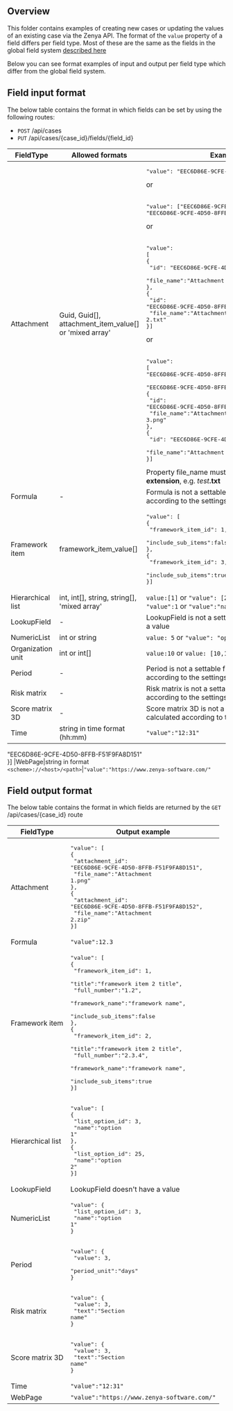 ## Overview

This folder contains examples of creating new cases or updating the values of an existing case via the Zenya API. The format of the `value` property of a field differs per field type. Most of these are the same as the fields in the global field system [described here](../Fields/README.md)

Below you can see format examples of input and output per field type which differ from the global field system.


## Field input format
The below table contains the format in which fields can be set by using the following routes:
- `POST` /api/cases
- `PUT` /api/cases/{case_id}/fields/{field_id}

|FieldType| Allowed formats | Example(s) |
|--|--|--|
|Attachment|Guid, Guid[], attachment_item_value[] or 'mixed array'|<pre>"value": "EEC6D86E-9CFE-4D50-8FFB-F51F9FA8D151"</pre> or <br><br><pre>"value": ["EEC6D86E-9CFE-4D50-8FFB-F51F9FA8D151", "EEC6D86E-9CFE-4D50-8FFB-F51F9FA8D152"]</pre> or <br><br><pre>"value": [<br>{<br>  "id": "EEC6D86E-9CFE-4D50-8FFB-F51F9FA8D151",<br>  "file_name":"Attachment 1.png"<br>},<br>{<br>  "id": "EEC6D86E-9CFE-4D50-8FFB-F51F9FA8D152",<br>  "file_name":"Attachment 2.txt"<br>}]</pre> or <br><br><pre>"value": [<br>"EEC6D86E-9CFE-4D50-8FFB-F51F9FA8D151", <br>"EEC6D86E-9CFE-4D50-8FFB-F51F9FA8D152"<br>{<br>  "id": "EEC6D86E-9CFE-4D50-8FFB-F51F9FA8D153",<br>  "file_name":"Attachment 3.png"<br>},<br>{<br>  "id": "EEC6D86E-9CFE-4D50-8FFB-F51F9FA8D154",<br>  "file_name":"Attachment 4.txt"<br>}]</pre> Property file_name must contain _name_ and **extension**, e.g. _test_**.txt**
|Formula|-|Formula is not a settable field. It is calculated according to the settings of the field
|Framework item|framework_item_value[]|<pre>"value": [<br>{<br>  "framework_item_id": 1,<br>  "include_sub_items":false<br>},<br>{<br>  "framework_item_id": 3,<br>  "include_sub_items":true<br>}]</pre>
|Hierarchical list|int, int[], string, string[], 'mixed array'|`value:[1]` or `"value": [2,"named list option"]` or ``"value":1`` or `"value":"named list option"`
|LookupField|-|LookupField is not a settable field. It doesn't have a value
|NumericList|int or string|`value: 5` or `"value": "option name"`
|Organization unit|int or int[]|`value:10` or `value: [10,11]`
|Period|-|Period is not a settable field. It is calculated according to the settings of the field
|Risk matrix|-|Risk matrix is not a settable field. It is calculated according to the settings of the field
|Score matrix 3D|-|Score matrix 3D is not a settable field. It is calculated according to the settings of the field
|Time|string in time format (hh:mm)|`"value":"12:31"`
"EEC6D86E-9CFE-4D50-8FFB-F51F9FA8D151"</br>}]</pre>
|WebPage|string in format `<scheme>://<host>/<path>`|`"value":"https://www.zenya-software.com/"`

## Field output format
The below table contains the format in which fields are returned by the `GET` /api/cases/{case_id} route

| FieldType | Output example |
| -- | -- |
| Attachment | <pre>"value": [<br>{<br>  "attachment_id": "EEC6D86E-9CFE-4D50-8FFB-F51F9FA8D151",<br>  "file_name":"Attachment 1.png"<br>},<br>{<br>  "attachment_id": "EEC6D86E-9CFE-4D50-8FFB-F51F9FA8D152",<br>  "file_name":"Attachment 2.zip"<br>}]</pre> |
|Formula|`"value":12.3`
|Framework item|<pre>"value": [<br>{<br>  "framework_item_id": 1,<br>  "title":"framework item 2 title",<br>  "full_number":"1.2",<br>  "framework_name":"framework name",<br>  "include_sub_items":false<br>},<br>{<br>  "framework_item_id": 2,<br>  "title":"framework item 2 title",<br>  "full_number":"2.3.4",<br>  "framework_name":"framework name",<br>  "include_sub_items":true<br>}]</pre>
|Hierarchical list|<pre>"value": [<br>{<br>  "list_option_id": 3,<br>  "name":"option 1"<br>},<br>{<br>  "list_option_id": 25,<br>  "name":"option 2"<br>}]</pre>
|LookupField|LookupField doesn't have a value
|NumericList|<pre>"value": {<br>  "list_option_id": 3,<br>  "name":"option 1"<br>}</pre>
|Period|<pre>"value": {<br>  "value": 3,<br>  "period_unit":"days"<br>}</pre>
|Risk matrix|<pre>"value": {<br>  "value": 3,<br>  "text":"Section name"<br>}</pre>
|Score matrix 3D|<pre>"value": {<br>  "value": 3,<br>  "text":"Section name"<br>}</pre>
Time|`"value":"12:31"`
|WebPage|`"value":"https://www.zenya-software.com/"`
